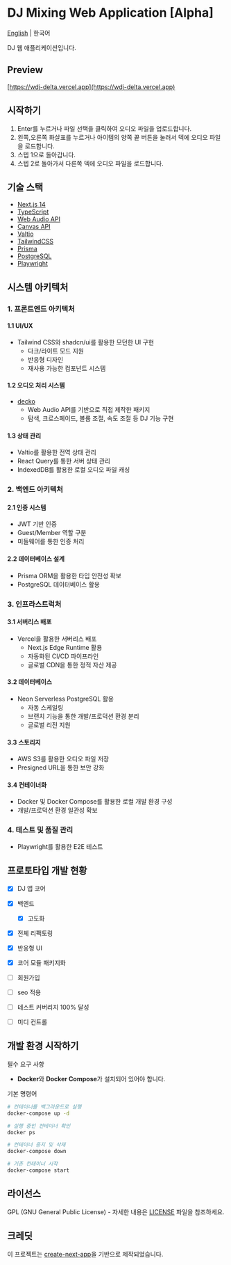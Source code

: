 # DJ Mixing Web Application [Alpha]

[English](README.en.md) | 한국어

DJ 웹 애플리케이션입니다.

## Preview

[https://wdj-delta.vercel.app](https://wdj-delta.vercel.app)

## 시작하기

1. Enter를 누르거나 파일 선택을 클릭하여 오디오 파일을 업로드합니다.
2. 왼쪽,오른쪽 화살표를 누르거나 아이템의 양쪽 끝 버튼을 눌러서 덱에 오디오 파일을 로드합니다.
3. 스텝 1으로 돌아갑니다.
4. 스텝 2로 돌아가서 다른쪽 덱에 오디오 파일을 로드합니다.


## 기술 스택

-   [Next.js 14](https://nextjs.org/)
-   [TypeScript](https://www.typescriptlang.org/)
-   [Web Audio API](https://developer.mozilla.org/ko/docs/Web/API/Web_Audio_API)
-   [Canvas API](https://developer.mozilla.org/en-US/docs/Web/API/Canvas_API)
-   [Valtio](https://github.com/pmndrs/valtio)
-   [TailwindCSS](https://tailwindcss.com/)
-   [Prisma](https://www.prisma.io)
-   [PostgreSQL](https://www.postgresql.org)
-   [Playwright](https://playwright.dev)


## 시스템 아키텍처

### 1. 프론트엔드 아키텍처

#### 1.1 UI/UX
- Tailwind CSS와 shadcn/ui를 활용한 모던한 UI 구현
  - 다크/라이트 모드 지원
  - 반응형 디자인
  - 재사용 가능한 컴포넌트 시스템

#### 1.2 오디오 처리 시스템
- [decko](https://www.npmjs.com/package/@ghr95223/decko) 
  - Web Audio API를 기반으로 직접 제작한 패키지
  - 탐색, 크로스페이드, 볼륨 조절, 속도 조절 등 DJ 기능 구현

#### 1.3 상태 관리
- Valtio를 활용한 전역 상태 관리
- React Query를 통한 서버 상태 관리
- IndexedDB를 활용한 로컬 오디오 파일 캐싱

### 2. 백엔드 아키텍처

#### 2.1 인증 시스템
- JWT 기반 인증
- Guest/Member 역할 구분
- 미들웨어를 통한 인증 처리

#### 2.2 데이터베이스 설계
- Prisma ORM을 활용한 타입 안전성 확보
- PostgreSQL 데이터베이스 활용

### 3. 인프라스트럭처

#### 3.1 서버리스 배포
- Vercel을 활용한 서버리스 배포
  - Next.js Edge Runtime 활용
  - 자동화된 CI/CD 파이프라인
  - 글로벌 CDN을 통한 정적 자산 제공

#### 3.2 데이터베이스
- Neon Serverless PostgreSQL 활용
  - 자동 스케일링
  - 브랜치 기능을 통한 개발/프로덕션 환경 분리
  - 글로벌 리전 지원

#### 3.3 스토리지
- AWS S3를 활용한 오디오 파일 저장
- Presigned URL을 통한 보안 강화

#### 3.4 컨테이너화
- Docker 및 Docker Compose를 활용한 로컬 개발 환경 구성
- 개발/프로덕션 환경 일관성 확보

### 4. 테스트 및 품질 관리
- Playwright를 활용한 E2E 테스트

## 프로토타입 개발 현황

- [x] DJ 앱 코어
- [x] 백엔드
  - [x] 고도화
- [x] 전체 리팩토링
- [x] 반응형 UI
- [x] 코어 모듈 패키지화
- [ ] 회원가입
- [ ] seo 적용
- [ ] 테스트 커버리지 100% 달성
- [ ] 미디 컨트롤


## 개발 환경 시작하기

필수 요구 사항
- **Docker**와 **Docker Compose**가 설치되어 있어야 합니다.

기본 명령어
```sh
# 컨테이너를 백그라운드로 실행
docker-compose up -d

# 실행 중인 컨테이너 확인
docker ps

# 컨테이너 중지 및 삭제
docker-compose down

# 기존 컨테이너 시작
docker-compose start
```

## 라이선스

GPL (GNU General Public License) - 자세한 내용은 [LICENSE](LICENSE) 파일을 참조하세요.

## 크레딧

이 프로젝트는 [create-next-app](https://github.com/vercel/next.js/tree/canary/packages/create-next-app)을 기반으로 제작되었습니다.
